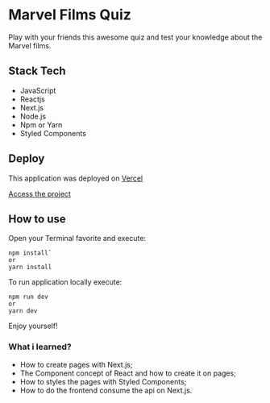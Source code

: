 # Marvel Films Quiz

Play with your friends this awesome quiz and test your knowledge about the Marvel films.

## Stack Tech

- JavaScript
- Reactjs
- Next.js
- Node.js
- Npm or Yarn
- Styled Components

## Deploy

This application was deployed on [Vercel](https://vercel.com)

[Access the project](https://quiz.williamtome.dev)

## How to use

Open your Terminal favorite and execute:
```
npm install`
or
yarn install
```
To run application locally execute:
```
npm run dev
or
yarn dev
```

Enjoy yourself!

### What i learned?

- How to create pages with Next.js;
- The Component concept of React and how to create it on pages;
- How to styles the pages with Styled Components;
- How to do the frontend consume the api on Next.js.
